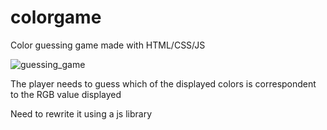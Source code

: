 # colorgame
Color guessing game made with HTML/CSS/JS

![guessing_game](https://user-images.githubusercontent.com/49381164/184559249-6f24ef37-40be-48ef-9d95-b584967da523.png)

The player needs to guess which of the displayed colors is correspondent to the RGB value displayed

Need to rewrite it using a js library
